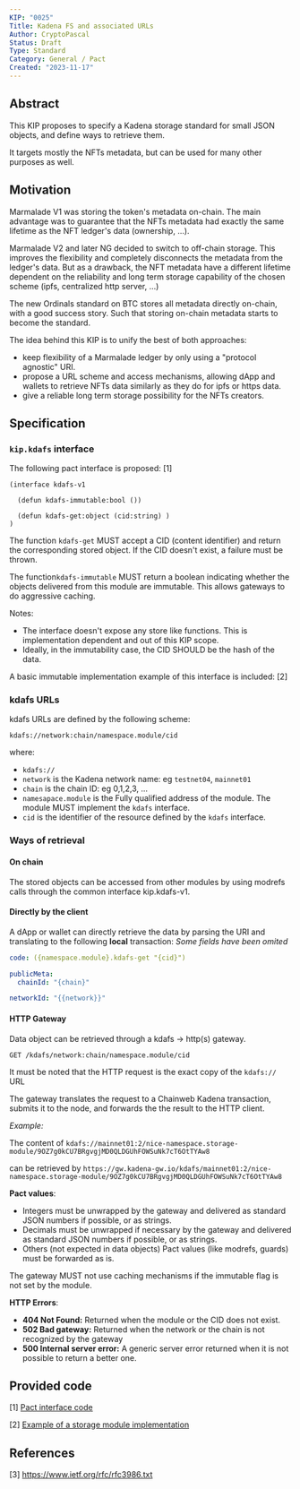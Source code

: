 ```yaml
---
KIP: "0025"
Title: Kadena FS and associated URLs
Author: CryptoPascal
Status: Draft
Type: Standard
Category: General / Pact
Created: "2023-11-17"
---
```


## Abstract

This KIP proposes to specify a Kadena storage standard for small JSON objects, and define ways to retrieve them.

It targets mostly the NFTs metadata, but can be used for many other purposes as well.

## Motivation

Marmalade V1 was storing the token's metadata on-chain. The main advantage was to guarantee that the NFTs metadata had exactly the same lifetime as the NFT ledger's data (ownership, ...).

Marmalade V2 and later NG decided to switch to off-chain storage. This improves the flexibility and completely disconnects the metadata from the ledger's data. But as a drawback, the NFT metadata have a different lifetime dependent on the reliability and long term storage capability of the chosen scheme (ipfs, centralized http server, ...)

The new Ordinals standard on BTC stores all metadata directly on-chain, with a good success story. Such that storing on-chain metadata starts to become the standard.


The idea behind this KIP is to unify the best of both approaches:
- keep flexibility of a Marmalade ledger by only using a "protocol agnostic" URI.
- propose a URL scheme and access mechanisms, allowing dApp and wallets to retrieve NFTs data similarly as they do for ipfs or https data.
- give a reliable long term storage possibility for the NFTs creators.


## Specification

### `kip.kdafs` interface


The following pact interface is proposed: [1]

```pact
(interface kdafs-v1

  (defun kdafs-immutable:bool ())

  (defun kdafs-get:object (cid:string) )
)
```

The function ``kdafs-get`` MUST accept a CID (content identifier) and return the corresponding stored object. If the CID doesn't exist, a failure must be thrown.

The function``kdafs-immutable`` MUST return a boolean indicating whether the objects delivered from this module are immutable. This allows gateways to do aggressive caching.

Notes:
 - The interface doesn't expose any store like functions. This is implementation dependent and out of this KIP scope.
 - Ideally, in the immutability case, the CID SHOULD be the hash of the data.

A basic immutable implementation example of this interface is included: [2]

### kdafs URLs

kdafs URLs are defined by the following scheme:

```
kdafs://network:chain/namespace.module/cid
```

where:
 - `kdafs://`
 - `network` is the Kadena network name: eg `testnet04`, `mainnet01`
 - `chain` is the chain ID: eg 0,1,2,3, ...
 - `namesapace.module` is the Fully qualified address of the module. The module MUST implement the ``kdafs`` interface.
 - `cid` is the identifier of the resource defined by the ``kdafs`` interface.


### Ways of retrieval

#### On chain

The stored objects can be accessed from other modules by using modrefs calls through the common interface kip.kdafs-v1.


#### Directly by the client

A dApp or wallet can directly retrieve the data by parsing the URI and translating to the following **local** transaction:
*Some fields have been omited*

```yaml
code: ({namespace.module}.kdafs-get "{cid}")

publicMeta:
  chainId: "{chain}"

networkId: "{{network}}"
```

#### HTTP Gateway

Data object can be retrieved through a kdafs -> http(s) gateway.

```
GET /kdafs/network:chain/namespace.module/cid

```

It must be noted that the HTTP request is the exact copy of the `kdafs://` URL


The gateway translates the request to a Chainweb Kadena transaction, submits it to the node, and forwards the the result to the HTTP client.

*Example:*

The content of ``kdafs://mainnet01:2/nice-namespace.storage-module/9OZ7g0kCU7BRgvgjMD0QLDGUhFOWSuNk7cT6OtTYAw8``

can be retrieved by
``https://gw.kadena-gw.io/kdafs/mainnet01:2/nice-namespace.storage-module/9OZ7g0kCU7BRgvgjMD0QLDGUhFOWSuNk7cT6OtTYAw8``


**Pact values**:
* Integers must be unwrapped by the gateway and delivered as standard JSON numbers if possible, or as strings.
* Decimals must be unwrapped if necessary by the gateway and delivered as standard JSON numbers if possible, or as strings.
* Others (not expected in data objects) Pact values (like modrefs, guards) must be forwarded as is.

The gateway MUST not use caching mechanisms if the immutable flag is not set by the module.

**HTTP Errors**:
* **404 Not Found:** Returned when the module or the CID does not exist.
* **502 Bad gateway:** Returned when the network or the chain is not recognized by the gateway
* **500 Internal server error:** A generic server error returned when it is not possible to return a better one.


## Provided code

[1] [Pact interface code](./kip-0025/kdafs-interface-v1.pact)

[2] [Example of a storage module implementation](./kip-0025/kdafs-store-one.pact)


## References

[3] https://www.ietf.org/rfc/rfc3986.txt

